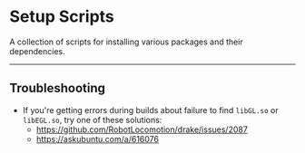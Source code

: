 # Setup Scripts
A collection of scripts for installing various packages and their dependencies.

---

## Troubleshooting
* If you're getting errors during builds about failure to find `libGL.so` or `libEGL.so`, try one of these solutions:
  - https://github.com/RobotLocomotion/drake/issues/2087
  - https://askubuntu.com/a/616076
